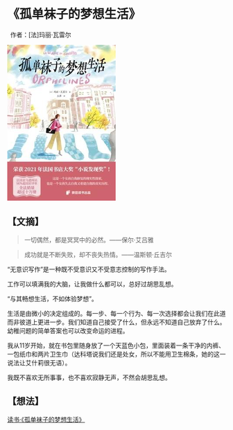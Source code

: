 # 《孤单袜子的梦想生活》

 作者：[法]玛丽·瓦雷尔

![](./src/20250619182613.jpg)
## 【文摘】

>一切偶然，都是冥冥中的必然。——保尔·艾吕雅

>成功就是不断失败，却不丧失热情。——温斯顿·丘吉尔  


 “无意识写作”是一种既不受意识又不受意志控制的写作手法。  

工作可以填满我的大脑，让我做什么都可以，总好过胡思乱想。

“与其畅想生活，不如体验梦想”。

生活是由微小的决定组成的。每一步、每一个行为、每一次选择都会让我们在此道而非彼道上更进一步。我们知道自己接受了什么，但永远不知道自己放弃了什么。幼稚问题的简单答案也可以改变命运的进程。  

我从11岁开始，就在书包里随身放了一个天蓝色小包，里面装着一条干净的内裤、一包纸巾和两片卫生巾（达科塔说我们还是处女，所以不能用卫生棉条，她的这一说法让艾什莉很无语）。  

 我既不喜欢无所事事，也不喜欢寂静无声，不然会胡思乱想。  

## 【想法】

[读书·《孤单袜子的梦想生活》](https://mp.weixin.qq.com/s/l2TD8Ks90y7gWgbVj81vuA)